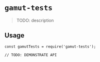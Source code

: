 # `gamut-tests`

> TODO: description

## Usage

```
const gamutTests = require('gamut-tests');

// TODO: DEMONSTRATE API
```
